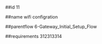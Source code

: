##id
11

##name
wifi configration

##parentflow
6-Gateway_Initial_Setup_Flow

##requirements
312313314

